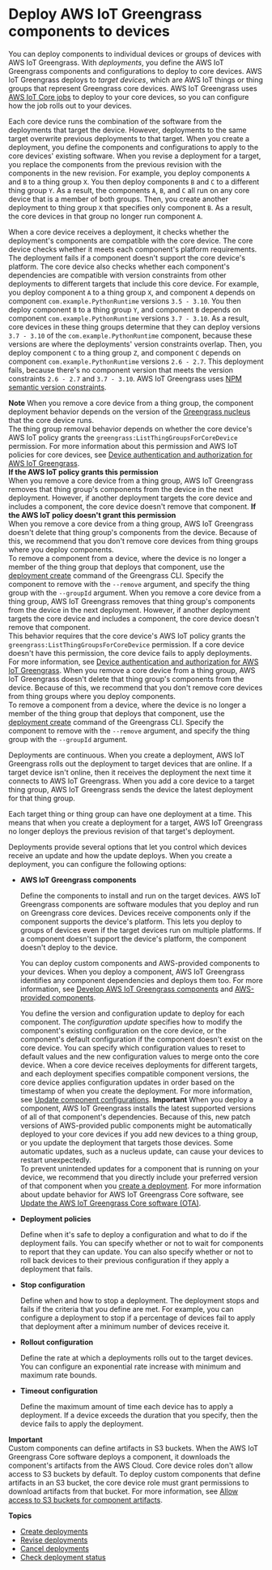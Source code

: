 # Deploy AWS IoT Greengrass components to devices<a name="manage-deployments"></a>

You can deploy components to individual devices or groups of devices with AWS IoT Greengrass\. With *deployments*, you define the AWS IoT Greengrass components and configurations to deploy to core devices\. AWS IoT Greengrass deploys to *target devices*, which are AWS IoT things or thing groups that represent Greengrass core devices\. AWS IoT Greengrass uses [AWS IoT Core jobs](https://docs.aws.amazon.com/iot/latest/developerguide/iot-jobs.html) to deploy to your core devices, so you can configure how the job rolls out to your devices\.

Each core device runs the combination of the software from the deployments that target the device\. However, deployments to the same target overwrite previous deployments to that target\. When you create a deployment, you define the components and configurations to apply to the core devices' existing software\. When you revise a deployment for a target, you replace the components from the previous revision with the components in the new revision\. For example, you deploy components `A` and `B` to a thing group `X`\. You then deploy components `B` and `C` to a different thing group `Y`\. As a result, the components `A`, `B`, and `C` all run on any core device that is a member of both groups\. Then, you create another deployment to thing group `X` that specifies only component `B`\. As a result, the core devices in that group no longer run component `A`\.

When a core device receives a deployment, it checks whether the deployment's components are compatible with the core device\. The core device checks whether it meets each component's platform requirements\. The deployment fails if a component doesn't support the core device's platform\. The core device also checks whether each component's dependencies are compatible with version constraints from other deployments to different targets that include this core device\. For example, you deploy component `A` to a thing group `X`, and component `A` depends on component `com.example.PythonRuntime` versions `3.5 - 3.10`\. You then deploy component `B` to a thing group `Y`, and component `B` depends on component `com.example.PythonRuntime` versions `3.7 - 3.10`\. As a result, core devices in these thing groups determine that they can deploy versions `3.7 - 3.10` of the `com.example.PythonRuntime` component, because these versions are where the deployments' version constraints overlap\. Then, you deploy component `C` to a thing group `Z`, and component `C` depends on component `com.example.PythonRuntime` versions `2.6 - 2.7`\. This deployment fails, because there's no component version that meets the version constraints `2.6 - 2.7` and `3.7 - 3.10`\. AWS IoT Greengrass uses [NPM semantic version constraints](https://semver.npmjs.com/)\.

**Note**  <a name="thing-group-removal-behavior"></a>
When you remove a core device from a thing group, the component deployment behavior depends on the version of the [Greengrass nucleus](greengrass-nucleus-component.md) that the core device runs\.  
The thing group removal behavior depends on whether the core device's AWS IoT policy grants the `greengrass:ListThingGroupsForCoreDevice` permission\. For more information about this permission and AWS IoT policies for core devices, see [Device authentication and authorization for AWS IoT Greengrass](device-auth.md)\.  
**If the AWS IoT policy grants this permission**  
<a name="thing-group-removal-behavior-remove-components"></a>When you remove a core device from a thing group, AWS IoT Greengrass removes that thing group's components from the device in the next deployment\. However, if another deployment targets the core device and includes a component, the core device doesn't remove that component\.
**If the AWS IoT policy doesn't grant this permission**  
<a name="thing-group-removal-behavior-no-remove-components"></a>When you remove a core device from a thing group, AWS IoT Greengrass doesn't delete that thing group's components from the device\. Because of this, we recommend that you don't remove core devices from thing groups where you deploy components\.  
<a name="thing-group-removal-behavior-no-remove-components-how-to-remove"></a>To remove a component from a device, where the device is no longer a member of the thing group that deploys that component, use the [deployment create](gg-cli-deployment.md#deployment-create) command of the Greengrass CLI\. Specify the component to remove with the `--remove` argument, and specify the thing group with the `--groupId` argument\.
<a name="thing-group-removal-behavior-remove-components"></a>When you remove a core device from a thing group, AWS IoT Greengrass removes that thing group's components from the device in the next deployment\. However, if another deployment targets the core device and includes a component, the core device doesn't remove that component\.  
This behavior requires that the core device's AWS IoT policy grants the `greengrass:ListThingGroupsForCoreDevice` permission\. If a core device doesn't have this permission, the core device fails to apply deployments\. For more information, see [Device authentication and authorization for AWS IoT Greengrass](device-auth.md)\.
<a name="thing-group-removal-behavior-no-remove-components"></a>When you remove a core device from a thing group, AWS IoT Greengrass doesn't delete that thing group's components from the device\. Because of this, we recommend that you don't remove core devices from thing groups where you deploy components\.  
<a name="thing-group-removal-behavior-no-remove-components-how-to-remove"></a>To remove a component from a device, where the device is no longer a member of the thing group that deploys that component, use the [deployment create](gg-cli-deployment.md#deployment-create) command of the Greengrass CLI\. Specify the component to remove with the `--remove` argument, and specify the thing group with the `--groupId` argument\.

Deployments are continuous\. When you create a deployment, AWS IoT Greengrass rolls out the deployment to target devices that are online\. If a target device isn't online, then it receives the deployment the next time it connects to AWS IoT Greengrass\. When you add a core device to a target thing group, AWS IoT Greengrass sends the device the latest deployment for that thing group\.

Each target thing or thing group can have one deployment at a time\. This means that when you create a deployment for a target, AWS IoT Greengrass no longer deploys the previous revision of that target's deployment\.

Deployments provide several options that let you control which devices receive an update and how the update deploys\. When you create a deployment, you can configure the following options:
+ **AWS IoT Greengrass components**

  Define the components to install and run on the target devices\. AWS IoT Greengrass components are software modules that you deploy and run on Greengrass core devices\. Devices receive components only if the component supports the device's platform\. This lets you deploy to groups of devices even if the target devices run on multiple platforms\. If a component doesn't support the device's platform, the component doesn't deploy to the device\.

  You can deploy custom components and AWS\-provided components to your devices\. When you deploy a component, AWS IoT Greengrass identifies any component dependencies and deploys them too\. For more information, see [Develop AWS IoT Greengrass components](develop-greengrass-components.md) and [AWS\-provided components](public-components.md)\.

  You define the version and configuration update to deploy for each component\. The *configuration update* specifies how to modify the component's existing configuration on the core device, or the component's default configuration if the component doesn't exist on the core device\. You can specify which configuration values to reset to default values and the new configuration values to merge onto the core device\. When a core device receives deployments for different targets, and each deployment specifies compatible component versions, the core device applies configuration updates in order based on the timestamp of when you create the deployment\. For more information, see [Update component configurations](update-component-configurations.md)\.
**Important**  <a name="component-patch-update-note"></a>
<a name="component-patch-update"></a>When you deploy a component, AWS IoT Greengrass installs the latest supported versions of all of that component's dependencies\. Because of this, new patch versions of AWS\-provided public components might be automatically deployed to your core devices if you add new devices to a thing group, or you update the deployment that targets those devices\. Some automatic updates, such as a nucleus update, can cause your devices to restart unexpectedly\.   
<a name="component-version-pinning"></a>To prevent unintended updates for a component that is running on your device, we recommend that you directly include your preferred version of that component when you [create a deployment](create-deployments.md)\. For more information about update behavior for AWS IoT Greengrass Core software, see [Update the AWS IoT Greengrass Core software \(OTA\)](update-greengrass-core-v2.md)\.
+ **Deployment policies**

  Define when it's safe to deploy a configuration and what to do if the deployment fails\. You can specify whether or not to wait for components to report that they can update\. You can also specify whether or not to roll back devices to their previous configuration if they apply a deployment that fails\.
+ **Stop configuration**

  Define when and how to stop a deployment\. The deployment stops and fails if the criteria that you define are met\. For example, you can configure a deployment to stop if a percentage of devices fail to apply that deployment after a minimum number of devices receive it\.
+ **Rollout configuration**

  Define the rate at which a deployments rolls out to the target devices\. You can configure an exponential rate increase with minimum and maximum rate bounds\.
+ **Timeout configuration**

  Define the maximum amount of time each device has to apply a deployment\. If a device exceeds the duration that you specify, then the device fails to apply the deployment\.

**Important**  
Custom components can define artifacts in S3 buckets\. When the AWS IoT Greengrass Core software deploys a component, it downloads the component's artifacts from the AWS Cloud\. Core device roles don't allow access to S3 buckets by default\. To deploy custom components that define artifacts in an S3 bucket, the core device role must grant permissions to download artifacts from that bucket\. For more information, see [Allow access to S3 buckets for component artifacts](device-service-role.md#device-service-role-access-s3-bucket)\.

**Topics**
+ [Create deployments](create-deployments.md)
+ [Revise deployments](revise-deployments.md)
+ [Cancel deployments](cancel-deployments.md)
+ [Check deployment status](check-deployment-status.md)